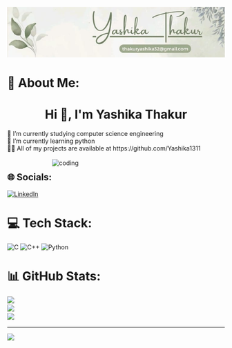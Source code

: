 <img align="centre">![logo](https://github.com/Yashika1311/Yashika1311/blob/main/banner.jpeg)</img>
# 💫 About Me:
<h1 align="center">Hi 👋, I'm Yashika Thakur</h1>
🔭 I’m currently studying computer science engineering<br>🌱 I’m currently learning python<br>👨‍💻 All of my projects are available at https://github.com/Yashika1311<br><br>
<img align="right" alt="coding" width="400" src="https://media.tenor.com/QVC1Nmb9TwUAAAAi/coding.gif">

## 🌐 Socials:
[![LinkedIn](https://img.shields.io/badge/LinkedIn-%230077B5.svg?logo=linkedin&logoColor=white)](https://linkedin.com/in/https://www.linkedin.com/in/yashika-thakur-6b6760283/) 

# 💻 Tech Stack:
![C](https://img.shields.io/badge/c-%2300599C.svg?style=for-the-badge&logo=c&logoColor=white) ![C++](https://img.shields.io/badge/c++-%2300599C.svg?style=for-the-badge&logo=c%2B%2B&logoColor=white) ![Python](https://img.shields.io/badge/python-3670A0?style=for-the-badge&logo=python&logoColor=ffdd54)
# 📊 GitHub Stats:
![](https://github-readme-stats.vercel.app/api?username=Yashika1311&theme=jolly&hide_border=false&include_all_commits=false&count_private=false)<br/>
![](https://github-readme-streak-stats.herokuapp.com/?user=Yashika1311&theme=jolly&hide_border=false)<br/>
![](https://github-readme-stats.vercel.app/api/top-langs/?username=Yashika1311&theme=jolly&hide_border=false&include_all_commits=false&count_private=false&layout=compact)


---
[![](https://visitcount.itsvg.in/api?id=Yashika1311&icon=0&color=0)](https://visitcount.itsvg.in)

<!-- Proudly created with GPRM ( https://gprm.itsvg.in ) -->
<div align="center">
 
